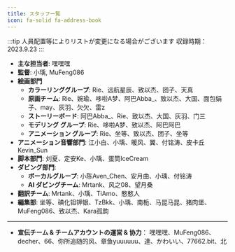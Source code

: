 ```yaml
---
title: スタッフ一覧
icon: fa-solid fa-address-book
---
```

:::tip
人員配置等によりリストが変更になる場合がございます
収録時期：2023.9.23
:::
- **主な担当者**: 嘿嘿嘿
- **監督**: 小瑀, MuFeng086
- **絵画部門**
   - **カラーリンググループ**:
     Rie、远航星辰、致以杰、团子、天真
   - **原画チーム**:
     Rie、婉瑜、哆啦A梦、阿巴Abba_、致以杰、大国、面包娟子、may、灰羽、欠欠、雷z
   - **ストーリーボード**:
     阿巴Abba_、Rie、致以杰、大国、灰羽、门三
   - **モデリング グループ**:
     Rie、哆啦A梦、致以杰、阿巴阿巴
   - **アニメーション グループ**:
    Rie、坐等、致以杰、团子、坐等
- **アニメーション音響部門**:
  江小白、小瑀、暖风、翼、付铭涛、皮卡丘Kevin_Sun
- **脚本部門**:
  刘夏、定安Ke、小瑀、蛋筒IceCream
- **ダビング部門**:
   - **ボーカルグループ**:
     小陈Aven_Chen、安月曲、小瑀、付铭涛
   - **AI ダビングチーム**:
     Mrtank、风之08、望月桑
- **翻訳チーム**:
  Mrtank、小瑀、TiAmo、憨憨人
- **編集部**:
  坐等、碘化钽钾银、TzBkk、小瑀、南栀、马昆马昆、猪肉堡、MuFeng086、致以杰、Kara孤韵

---
- **宣伝チーム & チームアカウントの運営 & 协力**：
  嘿嘿嘿、MuFeng086、decher、66、你所追随的风、章鱼yuuuuuu、達、かわいい、77662.bit、北